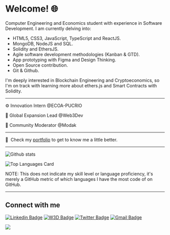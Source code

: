 # Welcome! 🌐

Computer Engineering and Economics student with experience in Software Development. I am currently delving into:

- HTML5, CSS3, JavaScript, TypeScript and ReactJS.
- MongoDB, NodeJS and SQL.
- Solidity and EthersJS.
- Agile software development methodologies (Kanban & GTD).
- App prototyping with Figma and Design Thinking.
- Open Source contribution.
- Git & Github.

I'm deeply interested in Blockchain Engineering and Cryptoeconomics, so I'm on track with learning more about ethers.js and Smart Contracts with Solidity.

---

⚙️ Innovation Intern @ECOA-PUCRIO

🦄 Global Expansion Lead @Web3Dev

🤖 Community Moderator @Modak

---

📄 &nbsp;Check my [portfolio](https://junowoz.github.io/portfolio/) to get to know me a little better.

---

![Github stats](https://github-readme-stats.vercel.app/api?username=junowoz&theme=default&show_icons=true&count_private=true)

![Top Languages Card](https://github-readme-stats.vercel.app/api/top-langs/?username=junowoz&layout=compact)

NOTE: This does not indicate my skill level or language proficiency, it's merely a GitHub metric of which languages I have the most code of on GitHub.

---

<!-- ## Projects
<strong>Plethora Hub</strong> is a Web3, Crypto, DeFi, NFT, Blockchain, Metaverse and financial wisdom portal, in which everyday, news and related content is sent. [Join us.](https://chat.whatsapp.com/DGiL42WALsVKBJ0Z6Ksiwf) -->

## Connect with me

[![Linkedin Badge](https://img.shields.io/badge/-Linkedin-blue?style=flat-square&logo=Linkedin&logoColor=white&link=https://www.linkedin.com/in/juanjosegouveac/)](https://www.linkedin.com/in/juanjosegouveac/) 
[![W3D Badge](https://img.shields.io/badge/W3D-Web3Dev-green)](https://es.w3d.community/junowoz/)
[![Twitter Badge](https://img.shields.io/badge/-Twitter-1ca0f1?style=flat-square&labelColor=1ca0f1&logo=twitter&logoColor=white&link=https://twitter.com/junow0z)](https://twitter.com/junow0z) 
[![Gmail Badge](https://img.shields.io/badge/-junogouvea@gmail.com-c14438?style=flat-square&logo=Gmail&logoColor=white&link=mailto:junogouvea@gmail.com)](mailto:junogouvea@gmail.com)

![](https://komarev.com/ghpvc/?username=junowoz&style=flat)
